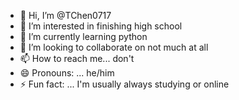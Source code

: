 - 👋 Hi, I’m @TChen0717
- 👀 I’m interested in finishing high school
- 🌱 I’m currently learning python
- 💞️ I’m looking to collaborate on not much at all
- 📫 How to reach me... don't
- 😄 Pronouns: ... he/him
- ⚡ Fun fact: ... I'm usually always studying or online

<!---
TChen0717/TChen0717 is a ✨ special ✨ repository because its `README.md` (this file) appears on your GitHub profile.
You can click the Preview link to take a look at your changes.
--->
